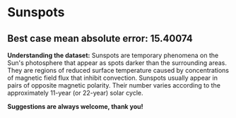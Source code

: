 # Sunspots
## Best case mean absolute error: 15.40074

**Understanding the dataset:**
Sunspots are temporary phenomena on the Sun's photosphere that appear as spots darker than the surrounding areas. They are regions of reduced surface temperature caused by concentrations of magnetic field flux that inhibit convection. Sunspots usually appear in pairs of opposite magnetic polarity. Their number varies according to the approximately 11-year (or 22-year) solar cycle.


**Suggestions are always welcome, thank you!**
